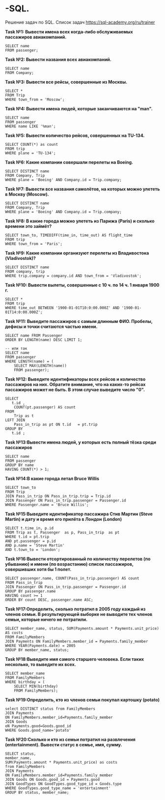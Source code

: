 # -SQL.
Решение задач по SQL. Список задач https://sql-academy.org/ru/trainer

<b>Task №1: Вывести имена всех когда-либо обслуживаемых пассажиров авиакомпаний.</b>
```
SELECT name
FROM passenger;
```
<b>Task №2: Вывести названия всеx авиакомпаний.</b>
```
SELECT name
FROM Company;
```
<b>Task №3: Вывести все рейсы, совершенные из Москвы.</b>

```
SELECT *
FROM Trip
WHERE town_from = 'Moscow';
```
<b>Task №4: Вывести имена людей, которые заканчиваются на "man".</b>
```
SELECT name
FROM passenger
WHERE name LIKE '%man';
```
<b>Task №5: Вывести количество рейсов, совершенных на TU-134.</b>
```
SELECT COUNT(*) as count
FROM trip
WHERE plane = 'TU-134';
```
<b>Task №6: Какие компании совершали перелеты на Boeing.</b>
```
SELECT DISTINCT name
FROM Company, Trip
WHERE plane = 'Boeing' AND Company.id = Trip.company;
```
<b>Task №7: Вывести все названия самолётов, на которых можно улететь в Москву (Moscow).</b>
```
SELECT DISTINCT name
FROM Company, Trip
WHERE plane = 'Boeing' AND Company.id = Trip.company;
```
<b>Task №8: В какие города можно улететь из Парижа (Paris) и сколько времени это займёт?</b>
```
SELECT town_to, TIMEDIFF(time_in, time_out) AS flight_time
FROM trip
WHERE town_from = 'Paris';
```
<b>Task №9: Какие компании организуют перелеты из Владивостока (Vladivostok)?</b>
```
SELECT DISTINCT name
FROM company, trip
WHERE trip.company = company.id AND town_from = 'Vladivostok';
```
<b>Task №10: Вывести вылеты, совершенные с 10 ч. по 14 ч. 1 января 1900 г.</b>
```
SELECT *
FROM trip
WHERE time_out BETWEEN '1900-01-01T10:0:00.000Z' AND '1900-01-01T14:0:00.000Z';
```
<b>Task №11: Выведите пассажиров с самым длинным ФИО. Пробелы, дефисы и точки считаются частью имени.</b>
```
SELECT name FROM Passenger
ORDER BY LENGTH(name) DESC LIMIT 1;

-- или так
SELECT name
FROM passenger
WHERE LENGTH(name) = (
    SELECT MAX(LENGTH(name))
    FROM passenger);
```
<b>Task №12: Выведите идентификаторы всех рейсов и количество пассажиров на них. Обратите внимание, что на каких-то рейсах пассажиров может не быть. В этом случае выведите число "0".</b>
```
SELECT  
   t.id , 
    COUNT(pt.passenger) AS count 
FROM  
    Trip as t 
LEFT JOIN  
    Pass_in_trip as pt ON t.id   = pt.trip 
GROUP BY  
   t.id ;
```
<b> Task №13:Вывести имена людей, у которых есть полный тёзка среди пассажиров</b>
```
SELECT name
FROM passenger
GROUP BY name
HAVING COUNT(*) > 1;
```
<b> Task №14:В какие города летал Bruce Willis</b>
```
SELECT town_to
FROM Trip
JOIN Pass_in_trip ON Pass_in_trip.trip = Trip.id
JOIN Passenger ON Pass_in_trip.passenger = Passenger.id
WHERE Passenger.name = 'Bruce Willis';
```

<b> Task №15:Выведите идентификатор пассажира Стив Мартин (Steve Martin) и дату и время его прилёта в Лондон (London)</b>
```
SELECT t.time_in, p.id
FROM Trip as t, Passenger  as p, Pass_in_trip  as pt
WHERE t.id = pt.trip
AND pt.passenger = p.id
AND p.name = 'Steve Martin'
AND t.town_to = 'London';
```
<b> Task №16:Вывести отсортированный по количеству перелетов (по убыванию) и имени (по возрастанию) список пассажиров, совершивших хотя бы 1 полет.</b>
```
SELECT passenger.name, COUNT(Pass_in_trip.passenger) AS count
FROM Pass_in_trip
JOIN Passenger ON Pass_in_trip.passenger = Passenger.id
GROUP BY passenger.name
HAVING count >= 1
ORDER BY count DESC, passenger.name ASC;
```
<b> Task №17:Определить, сколько потратил в 2005 году каждый из членов семьи. В результирующей выборке не выводите тех членов семьи, которые ничего не потратили.</b>
```
SELECT member_name, status, SUM(Payments.amount * Payments.unit_price) AS costs
FROM FamilyMembers
JOIN Payments ON FamilyMembers.member_id = Payments.family_member
WHERE YEAR(Payments.date) = 2005
GROUP BY member_name, status;
```

<b> Task №18:Выведите имя самого старшего человека. Если таких несколько, то выведите их всех.</b>
```
SELECT member_name
FROM FamilyMembers
WHERE birthday = (
    SELECT MIN(birthday)
    FROM FamilyMembers);
```
<b> Task №19:Определить, кто из членов семьи покупал картошку (potato)</b>
```
select DISTINCT status from FamilyMembers
JOIN Payments
ON FamilyMembers.member_id=Payments.family_member
JOIN Goods
oN Payments.good=Goods.good_id
WHERE Goods.good_name='potato'
```
<b> Task №20:Сколько и кто из семьи потратил на развлечения (entertainment). Вывести статус в семье, имя, сумму.</b>
```
SELECT status,
member_name,
SUM(Payments.amount * Payments.unit_price) as costs
from FamilyMembers
JOIN Payments
ON FamilyMembers.member_id=Payments.family_member
JOIN Goods ON Goods.good_id = Payments.good
JOIN GoodTypes ON GoodTypes.good_type_id = Goods.type
WHERE GoodTypes.good_type_name = 'entertainment'
GROUP BY status, member_name;
```
